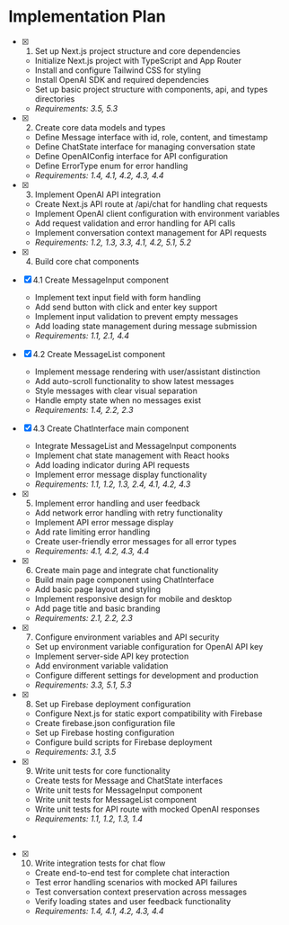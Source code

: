 # Implementation Plan

- [x] 1. Set up Next.js project structure and core dependencies





  - Initialize Next.js project with TypeScript and App Router
  - Install and configure Tailwind CSS for styling
  - Install OpenAI SDK and required dependencies
  - Set up basic project structure with components, api, and types directories
  - _Requirements: 3.5, 5.3_

- [x] 2. Create core data models and types





  - Define Message interface with id, role, content, and timestamp
  - Define ChatState interface for managing conversation state
  - Define OpenAIConfig interface for API configuration
  - Define ErrorType enum for error handling
  - _Requirements: 1.4, 4.1, 4.2, 4.3, 4.4_

- [x] 3. Implement OpenAI API integration





  - Create Next.js API route at /api/chat for handling chat requests
  - Implement OpenAI client configuration with environment variables
  - Add request validation and error handling for API calls
  - Implement conversation context management for API requests
  - _Requirements: 1.2, 1.3, 3.3, 4.1, 4.2, 5.1, 5.2_

- [x] 4. Build core chat components




- [x] 4.1 Create MessageInput component


  - Implement text input field with form handling
  - Add send button with click and enter key support
  - Implement input validation to prevent empty messages
  - Add loading state management during message submission
  - _Requirements: 1.1, 2.1, 4.4_

- [x] 4.2 Create MessageList component


  - Implement message rendering with user/assistant distinction
  - Add auto-scroll functionality to show latest messages
  - Style messages with clear visual separation
  - Handle empty state when no messages exist
  - _Requirements: 1.4, 2.2, 2.3_

- [x] 4.3 Create ChatInterface main component


  - Integrate MessageList and MessageInput components
  - Implement chat state management with React hooks
  - Add loading indicator during API requests
  - Implement error message display functionality
  - _Requirements: 1.1, 1.2, 1.3, 2.4, 4.1, 4.2, 4.3_

- [x] 5. Implement error handling and user feedback









  - Add network error handling with retry functionality
  - Implement API error message display
  - Add rate limiting error handling
  - Create user-friendly error messages for all error types
  - _Requirements: 4.1, 4.2, 4.3, 4.4_

- [x] 6. Create main page and integrate chat functionality





  - Build main page component using ChatInterface
  - Add basic page layout and styling
  - Implement responsive design for mobile and desktop
  - Add page title and basic branding
  - _Requirements: 2.1, 2.2, 2.3_

- [x] 7. Configure environment variables and API security





  - Set up environment variable configuration for OpenAI API key
  - Implement server-side API key protection
  - Add environment variable validation
  - Configure different settings for development and production
  - _Requirements: 3.3, 5.1, 5.3_

- [x] 8. Set up Firebase deployment configuration





  - Configure Next.js for static export compatibility with Firebase
  - Create firebase.json configuration file
  - Set up Firebase hosting configuration
  - Configure build scripts for Firebase deployment
  - _Requirements: 3.1, 3.5_

- [x] 9. Write unit tests for core functionality





  - Create tests for Message and ChatState interfaces
  - Write unit tests for MessageInput component
  - Write unit tests for MessageList component
  - Write unit tests for API route with mocked OpenAI responses
  - _Requirements: 1.1, 1.2, 1.3, 1.4_
-

- [x] 10. Write integration tests for chat flow






  - Create end-to-end test for complete chat interaction
  - Test error handling scenarios with mocked API failures
  - Test conversation context preservation across messages
  - Verify loading states and user feedback functionality
  - _Requirements: 1.4, 4.1, 4.2, 4.3, 4.4_
